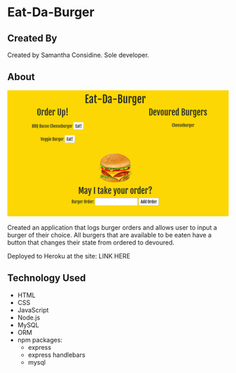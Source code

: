 # Eat-Da-Burger
## Created By
Created by Samantha Considine. Sole developer.

## About
![app screenshot](public/assets/img/burger-screenshot.PNG)

Created an application that logs burger orders and allows user to input a burger of their choice. All burgers that are available to be eaten have a button that changes their state from ordered to devoured.

Deployed to Heroku at the site: LINK HERE

## Technology Used
* HTML
* CSS
* JavaScript
* Node.js
* MySQL
* ORM
* npm packages:
    - express
    - express handlebars
    - mysql